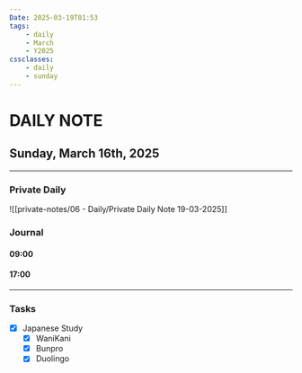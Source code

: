 ```yaml
---
Date: 2025-03-19T01:53
tags:
    - daily
    - March
    - Y2025
cssclasses:
    - daily
    - sunday
---
```

# DAILY NOTE
## Sunday, March 16th, 2025
***
### Private Daily

![[private-notes/06 - Daily/Private Daily Note 19-03-2025]]

### Journal

#### 09:00

#### 17:00

***
### Tasks
- [x] Japanese Study
    - [x] WaniKani
    - [x] Bunpro
    - [x] Duolingo